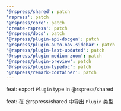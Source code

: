```yaml
---
'@rspress/shared': patch
'rspress': patch
'@rspress/core': patch
'create-rspress': patch
'@rspress/docs': patch
'@rspress/plugin-api-docgen': patch
'@rspress/plugin-auto-nav-sidebar': patch
'@rspress/plugin-last-updated': patch
'@rspress/plugin-medium-zoom': patch
'@rspress/plugin-preview': patch
'@rspress/plugin-typedoc': patch
'@rspress/remark-container': patch
---
```


feat: export `Plugin` type in @rspress/shared

feat: 在 @rspress/shared 中导出 `Plugin` 类型
